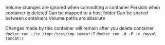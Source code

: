 <!-- 39:01 https://training.docker.com/docker-fundamentals -->

Volume changes are ignored when committing a container
Persists when container is deleted
Can be mapped to a host folder
Can be shared between containers
Volume paths are absolute


Changes made by this container will remain after you delete container
  `docker run -itv /tmp:/test/tmp tomcat:7`
  `docker run -d -P -v /myvol tomcat:7`
